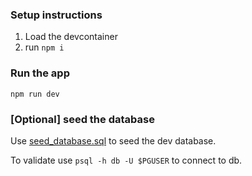 ### Setup instructions
1. Load the devcontainer
2. run `npm i`

### Run the app
`npm run dev`

### [Optional] seed the database
Use [seed_database.sql](.devcontainer/seed_database.sql) to seed the dev database.

To validate use ```psql -h db -U $PGUSER``` to connect to db.

